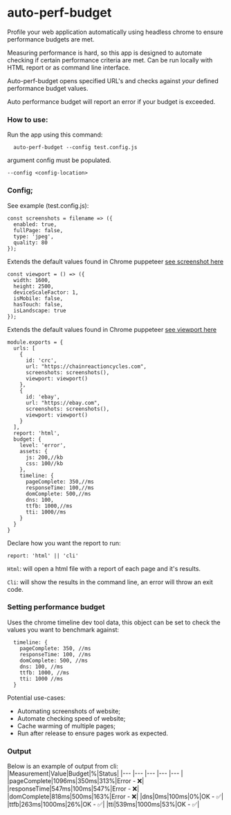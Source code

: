 # auto-perf-budget
Profile your web application automatically using headless chrome to ensure performance budgets are met.

Measuring performance is hard, so this app is designed to automate checking if certain performance criteria are met. Can be run locally with HTML report or as command line interface. 

Auto-perf-budget opens specified URL's and checks against *your* defined performance budget values. 

Auto performance budget will report an error if your budget is exceeded.

### How to use:
Run the app using this command:
```
  auto-perf-budget --config test.config.js
```
argument config must be populated.
```
--config <config-location>
```
### Config;
See example (test.config.js):

```
const screenshots = filename => ({
  enabled: true,
  fullPage: false,
  type: 'jpeg',
  quality: 80
}); 
```
Extends the default values found in Chrome puppeteer
[see screenshot here](https://github.com/GoogleChrome/puppeteer/blob/master/docs/api.md#pagescreenshotoptions)
```
const viewport = () => ({
  width: 1600,
  height: 2500,
  deviceScaleFactor: 1,
  isMobile: false,
  hasTouch: false,
  isLandscape: true
}); 
```
Extends the default values found in Chrome puppeteer
[see viewport here](https://github.com/GoogleChrome/puppeteer/blob/master/docs/api.md#pageviewport)
```
module.exports = {
  urls: [
    {
      id: 'crc',
      url: "https://chainreactioncycles.com",
      screenshots: screenshots(),
      viewport: viewport()
    },
    {
      id: 'ebay',
      url: "https://ebay.com",
      screenshots: screenshots(),
      viewport: viewport()
    }
  ],
  report: 'html',
  budget: {
    level: 'error',
    assets: {
      js: 200,//kb
      css: 100//kb
    },
    timeline: {
      pageComplete: 350,//ms
      responseTime: 100,//ms
      domComplete: 500,//ms
      dns: 100,
      ttfb: 1000,//ms
      tti: 1000//ms
    }
  }
}
```
Declare how you want the report to run:
```
report: 'html' || 'cli'
````
`Html`: will open a html file with a report of each page and it's results.

`Cli`: will show the results in the command line, an error will throw an exit code.

### Setting performance budget
Uses the chrome timeline dev tool data, this object can be set to check the values you want to benchmark against:
```
  timeline: {
    pageComplete: 350, //ms
    responseTime: 100, //ms
    domComplete: 500, //ms
    dns: 100, //ms
    ttfb: 1000, //ms
    tti: 1000 //ms
  }
```

Potential use-cases:
- Automating screenshots of website;
- Automate checking speed of website;
- Cache warming of multiple pages;
- Run after release to ensure pages work as expected.

### Output

Below is an example of output from cli:
|Measurement|Value|Budget|%|Status|
|--- |--- |--- |--- |--- |
|pageComplete|1096ms|350ms|313%|Error - ❌|
|responseTime|547ms|100ms|547%|Error - ❌|
|domComplete|818ms|500ms|163%|Error - ❌|
|dns|0ms|100ms|0%|OK - ✅|
|ttfb|263ms|1000ms|26%|OK - ✅|
|tti|539ms|1000ms|53%|OK - ✅|
